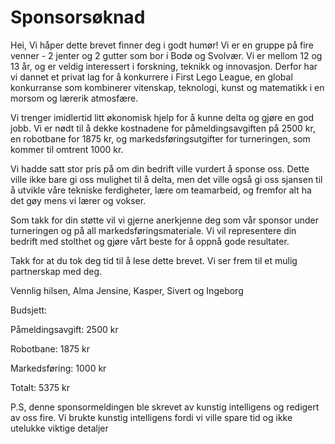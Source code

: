 # Sponsorsøknad

Hei,
Vi håper dette brevet finner deg i godt humør! Vi er en gruppe på fire venner - 2 jenter og 2 gutter som bor i Bodø og Svolvær. Vi er mellom 12 og 13 år, og er veldig interessert i forskning, teknikk og innovasjon. Derfor har vi dannet et privat lag for å konkurrere i First Lego League, en global konkurranse som kombinerer vitenskap, teknologi, kunst og matematikk i en morsom og lærerik atmosfære.

Vi trenger imidlertid litt økonomisk hjelp for å kunne delta og gjøre en god jobb. Vi er nødt til å dekke kostnadene for påmeldingsavgiften på 2500 kr, en robotbane for 1875 kr, og markedsføringsutgifter for turneringen, som kommer til omtrent 1000 kr.

Vi hadde satt stor pris på om din bedrift ville vurdert å sponse oss. Dette ville ikke bare gi oss mulighet til å delta, men det ville også gi oss sjansen til å utvikle våre tekniske ferdigheter, lære om teamarbeid, og fremfor alt ha det gøy mens vi lærer og vokser.

Som takk for din støtte vil vi gjerne anerkjenne deg som vår sponsor under turneringen og på all markedsføringsmateriale. Vi vil representere din bedrift med stolthet og gjøre vårt beste for å oppnå gode resultater. 

Takk for at du tok deg tid til å lese dette brevet. Vi ser frem til et mulig partnerskap med deg.

Vennlig hilsen,
Alma Jensine, Kasper, Sivert og Ingeborg

Budsjett:

Påmeldingsavgift: 2500 kr

Robotbane: 1875 kr

Markedsføring: 1000 kr

Totalt: 5375 kr

P.S, denne sponsormeldingen ble skrevet av kunstig intelligens og redigert av oss fire. Vi brukte kunstig intelligens fordi vi ville spare tid og ikke utelukke viktige detaljer